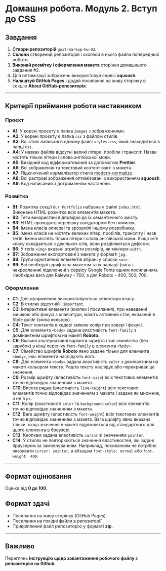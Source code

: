 # Домашня робота. Модуль 2. Вступ до CSS

## Завдання

1. **Створи репозиторій** `goit-markup-hw-02`.
2. **Склони** створений репозиторій і скопіюй в нього файли попередньої роботи.
3. **Виконай розмітку і оформлення макета** сторінки домашнього завдання #2.
4. Для оптимізації зображень використовуй сервіс **squoosh**.
5. **Налаштуй GitHub Pages** і додай посилання на живу сторінку в секцію **About GitHub-репозиторія**.

---

## Критерії приймання роботи наставником

### Проєкт

- **A1**: У корені проєкту є папка `images` з зображеннями.
- **A2**: У корені проєкту є папка `css` з файлом стилів.
- **A3**: Всі стилі написані в одному файлі `styles.css`, який знаходиться в папці `css`.
- **A4**: У назвах файлів відсутні великі літери, пробіли і трансліт. Назви містять тільки літери і слова англійської мови.
- **A5**: Вихідний код відформатований за допомогою **Prettier**.
- **A6**: Всі зображення та текстовий контент взяті з макета.
- **A7**: Підключений нормалізатор стилів [modern-normalize](https://cdnjs.com/libraries/modern-normalize).
- **A8**: Всі растрові зображення оптимізовані з використанням **squoosh**.
- **A9**: Код написаний з дотриманням настанови.

### Розмітка

- **B1**: Розмітка секції `Our Portfolio` набрана у файлі `index.html`. Виконана HTML-розмітка всіх елементів макета.
- **B2**: Теги використані відповідно до їх семантичного змісту.
- **B3**: HTML проходить перевірку валідатором без помилок.
- **B4**: Імена класів описові та зрозумілі іншому розробнику.
- **B5**: Імена класів не містять великих літер, пробілів, трансліту і назв тегів. Імена містять тільки літери і слова англійської мови. Якщо ім'я класу складається з декількох слів, вони розділяються дефісом.
- **B6**: У тегів `<img>` вказані атрибути розмірів, як мінімум `width`.
- **B7**: Зображення експортовані з макета у форматі `jpg`.
- **B8**: Групи однотипних елементів зібрані у списки `<ul>`.
- **B9**: Всі необхідні шрифти за макетом та їх варіації (вага і накреслення) підключені з сервісу Google Fonts одним посиланням. Необхідна вага для Raleway - 700, а для Roboto - 400, 500, 700.

### Оформлення

- **C1**: Для оформлення використовуються селектори класу.
- **C2**: В стилях відсутній `!important`.
- **C3**: Інтерактивні елементи (кнопки і посилання), при наведенні мишкою або фокусі з клавіатури, мають активний стан, вказаний в Style guide (зміна кольору).
- **C4**: Текст контактів в хедері змінює колір при ховері і фокусі.
- **C5**: Для елемента `<body>` задана властивість `font-family` з домінантним шрифтом на макеті **Roboto**.
- **C6**: Вказані альтернативні варіанти шрифта і тип сімейства (без зарубок) в кінці переліку `font-family` в елемента `<body>`.
- **C7**: Сімейство шрифтів **Roboto** явно задане тільки для елемента `<body>`, інші елементи наслідують його.
- **C8**: Для елемента `<body>` задана властивість `color` з домінантним на макеті кольором тексту. Решта тексту наслідує або перекриває це значення.
- **C9**: Розмір шрифту (властивість `font-size`) всіх текстових елементів точно відповідає значенням з макета.
- **C10**: Висота рядка (властивість `line-height`) всіх текстових елементів точно відповідає значенням з макета і задана як множник, а не в `px`.
- **C11**: Колір (властивості `color` та `background-color`) всіх елементів точно відповідає значенням з макета.
- **C12**: Вага шрифту (властивість `font-weight`) всіх текстових елементів точно відповідає значенням з макета. Вага шрифту явно вказана тільки, якщо значення в макеті відрізняється від стандартного для цього елемента в браузері.
- **C13**: Кнопкам задана властивість `cursor` зі значенням `pointer`.
- **C14**: У стилях не повторюються значення властивостей, які задані браузером за замовчуванням. Наприклад, посиланням не потрібно вказувати `cursor: pointer`, а абзацам `font-style: normal` або `font-weight: 400`.

---

## Формат оцінювання

Оцінка від **0 до 100**.

## Формат здачi

- Посилання на живу сторінку (GitHub Pages).
- Посилання на похідні файли в репозиторії.
- Прикріплений файл репозиторію у форматі **zip**.

---

## Важливо

Переглянь **Інструкцію щодо завантаження робочого файлу з репозиторію на Github**.

